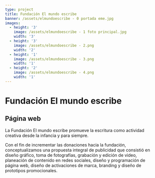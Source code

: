 ```yaml
---
type: project
title: Fundación El mundo escribe
banner: /assets/elmundoescribe - 0 portada eme.jpg
images:
  - height: '3'
    image: /assets/elmundoescribe - 1 foto principal.jpg
    width: '3'
  - height: '3'
    image: /assets/elmundoescribe - 2.png
    width: '2'
  - height: '1'
    image: /assets/elmundoescribe - 3.png
    width: '1'
  - height: '2'
    image: /assets/elmundoescribe - 4.png
    width: '1'
---
```

# Fundación El mundo escribe

## Página web

La Fundación El mundo escribe promueve la escritura como actividad creativa desde la infancia y para siempre. 

Con el fin de incrementar las donaciones hacia la fundación, conceptualizamos una propuesta integral de publicidad que consistió en diseño gráfico, toma de fotografías, grabación y edición de video, planeación de contenido en redes sociales, diseño y programación de página web, diseño de activaciones de marca, branding y diseño de prototipos promocionales. 

##
